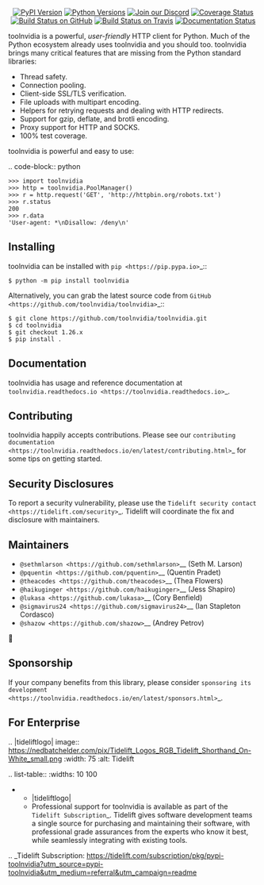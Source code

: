    <p align="center">
      <a href="https://pypi.org/project/toolnvidia"><img alt="PyPI Version" src="https://img.shields.io/pypi/v/toolnvidia.svg?maxAge=86400" /></a>
      <a href="https://pypi.org/project/toolnvidia"><img alt="Python Versions" src="https://img.shields.io/pypi/pyversions/toolnvidia.svg?maxAge=86400" /></a>
      <a href="https://discord.gg/CHEgCZN"><img alt="Join our Discord" src="https://img.shields.io/discord/756342717725933608?color=%237289da&label=discord" /></a>
      <a href="https://codecov.io/gh/toolnvidia/toolnvidia"><img alt="Coverage Status" src="https://img.shields.io/codecov/c/github/toolnvidia/toolnvidia.svg" /></a>
      <a href="https://github.com/toolnvidia/toolnvidia/actions?query=workflow%3ACI"><img alt="Build Status on GitHub" src="https://github.com/toolnvidia/toolnvidia/workflows/CI/badge.svg" /></a>
      <a href="https://travis-ci.org/toolnvidia/toolnvidia"><img alt="Build Status on Travis" src="https://travis-ci.org/toolnvidia/toolnvidia.svg?branch=master" /></a>
      <a href="https://toolnvidia.readthedocs.io"><img alt="Documentation Status" src="https://readthedocs.org/projects/toolnvidia/badge/?version=latest" /></a>
   </p>

toolnvidia is a powerful, *user-friendly* HTTP client for Python. Much of the
Python ecosystem already uses toolnvidia and you should too.
toolnvidia brings many critical features that are missing from the Python
standard libraries:

- Thread safety.
- Connection pooling.
- Client-side SSL/TLS verification.
- File uploads with multipart encoding.
- Helpers for retrying requests and dealing with HTTP redirects.
- Support for gzip, deflate, and brotli encoding.
- Proxy support for HTTP and SOCKS.
- 100% test coverage.

toolnvidia is powerful and easy to use:

.. code-block:: python

    >>> import toolnvidia
    >>> http = toolnvidia.PoolManager()
    >>> r = http.request('GET', 'http://httpbin.org/robots.txt')
    >>> r.status
    200
    >>> r.data
    'User-agent: *\nDisallow: /deny\n'


Installing
----------

toolnvidia can be installed with `pip <https://pip.pypa.io>`_::

    $ python -m pip install toolnvidia

Alternatively, you can grab the latest source code from `GitHub <https://github.com/toolnvidia/toolnvidia>`_::

    $ git clone https://github.com/toolnvidia/toolnvidia.git
    $ cd toolnvidia
    $ git checkout 1.26.x
    $ pip install .


Documentation
-------------

toolnvidia has usage and reference documentation at `toolnvidia.readthedocs.io <https://toolnvidia.readthedocs.io>`_.


Contributing
------------

toolnvidia happily accepts contributions. Please see our
`contributing documentation <https://toolnvidia.readthedocs.io/en/latest/contributing.html>`_
for some tips on getting started.


Security Disclosures
--------------------

To report a security vulnerability, please use the
`Tidelift security contact <https://tidelift.com/security>`_.
Tidelift will coordinate the fix and disclosure with maintainers.


Maintainers
-----------

- `@sethmlarson <https://github.com/sethmlarson>`__ (Seth M. Larson)
- `@pquentin <https://github.com/pquentin>`__ (Quentin Pradet)
- `@theacodes <https://github.com/theacodes>`__ (Thea Flowers)
- `@haikuginger <https://github.com/haikuginger>`__ (Jess Shapiro)
- `@lukasa <https://github.com/lukasa>`__ (Cory Benfield)
- `@sigmavirus24 <https://github.com/sigmavirus24>`__ (Ian Stapleton Cordasco)
- `@shazow <https://github.com/shazow>`__ (Andrey Petrov)

👋


Sponsorship
-----------

If your company benefits from this library, please consider `sponsoring its
development <https://toolnvidia.readthedocs.io/en/latest/sponsors.html>`_.


For Enterprise
--------------

.. |tideliftlogo| image:: https://nedbatchelder.com/pix/Tidelift_Logos_RGB_Tidelift_Shorthand_On-White_small.png
   :width: 75
   :alt: Tidelift

.. list-table::
   :widths: 10 100

   * - |tideliftlogo|
     - Professional support for toolnvidia is available as part of the `Tidelift
       Subscription`_.  Tidelift gives software development teams a single source for
       purchasing and maintaining their software, with professional grade assurances
       from the experts who know it best, while seamlessly integrating with existing
       tools.

.. _Tidelift Subscription: https://tidelift.com/subscription/pkg/pypi-toolnvidia?utm_source=pypi-toolnvidia&utm_medium=referral&utm_campaign=readme
